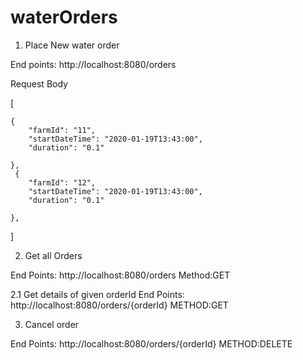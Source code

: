 # waterOrders
1.	Place New water order

End points:  http://localhost:8080/orders

Request Body


[
    
    {
        "farmId": "11",
        "startDateTime": "2020-01-19T13:43:00",
        "duration": "0.1"
       
    },
     {
        "farmId": "12",
        "startDateTime": "2020-01-19T13:43:00",
        "duration": "0.1"
       
    },
   
]
 
2.	Get all Orders

End Points: http://localhost:8080/orders
Method:GET


 
2.1 Get details of given orderId
End Points: http://localhost:8080/orders/{orderId}
METHOD:GET

3.	Cancel order

End Points: http://localhost:8080/orders/{orderId}
METHOD:DELETE







